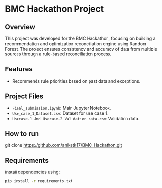 # BMC Hackathon Project

## Overview
This project was developed for the BMC Hackathon, focusing on building a recommendation and optimization reconciliation engine using Random Forest. The project ensures consistency and accuracy of data from multiple sources through a rule-based reconciliation process.

## Features
- Recommends rule priorities based on past data and exceptions.


## Project Files
- `Final_submission.ipynb`: Main Jupyter Notebook.
- `Use_case_1_Dataset.csv`: Dataset for use case 1.
- `Usecase-1 And Usecase-2 Validation data.csv`: Validation data.


## How to run
git clone https://github.com/aniketk17/BMC_Hackathon.git

## Requirements
Install dependencies using:

```bash
pip install -r requirements.txt
